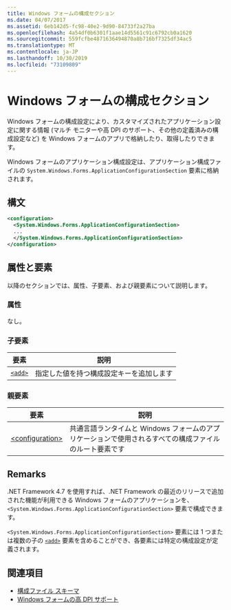 ```yaml
---
title: Windows フォームの構成セクション
ms.date: 04/07/2017
ms.assetid: 6eb142d5-fc98-40e2-9d90-84733f2a27ba
ms.openlocfilehash: 4a54df0b6301f1aae14d5561c91c6792cb0a1620
ms.sourcegitcommit: 559fcfbe4871636494870a8b716bf7325df34ac5
ms.translationtype: MT
ms.contentlocale: ja-JP
ms.lasthandoff: 10/30/2019
ms.locfileid: "73109809"
---
```

# <a name="windows-forms-configuration-section"></a>Windows フォームの構成セクション
Windows フォームの構成設定により、カスタマイズされたアプリケーション設定に関する情報 (マルチ モニターや高 DPI のサポート、その他の定義済みの構成設定など) を Windows フォームのアプリで格納したり、取得したりできます。

Windows フォームのアプリケーション構成設定は、アプリケーション構成ファイルの `System.Windows.Forms.ApplicationConfigurationSection` 要素に格納されます。

## <a name="syntax"></a>構文

```xml
<configuration>
  <System.Windows.Forms.ApplicationConfigurationSection>
  ...
  </System.Windows.Forms.ApplicationConfigurationSection>
</configuration>
```

## <a name="attributes-and-elements"></a>属性と要素

以降のセクションでは、属性、子要素、および親要素について説明します。

### <a name="attributes"></a>属性

なし。

### <a name="child-elements"></a>子要素

要素  |説明 |
---------|---------|
[`<add>`](windows-forms-add-configuration-element.md) | 指定した値を持つ構成設定キーを追加します |

### <a name="parent-elements"></a>親要素

要素  |説明 |
---------|---------|
[\<configuration>](../configuration-element.md) | 共通言語ランタイムと Windows フォームのアプリケーションで使用されるすべての構成ファイルのルート要素です |

## <a name="remarks"></a>Remarks

.NET Framework 4.7 を使用すれば、.NET Framework の最近のリリースで追加された機能が利用できる Windows フォームのアプリケーションを、`<System.Windows.Forms.ApplicationConfigurationSection>` 要素で構成できます。 

`<System.Windows.Forms.ApplicationConfigurationSection>` 要素には 1 つまたは複数の子の [`<add>`](windows-forms-add-configuration-element.md) 要素を含めることができ、各要素には特定の構成設定が定義されます。

## <a name="see-also"></a>関連項目

- [構成ファイル スキーマ](../index.md)
- [Windows フォームの高 DPI サポート](../../../winforms/high-dpi-support-in-windows-forms.md)
